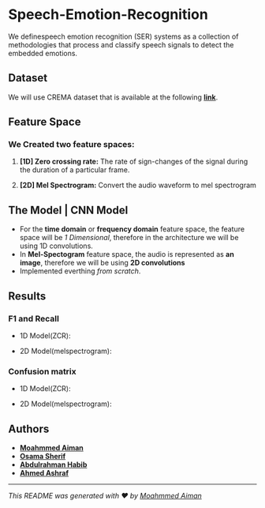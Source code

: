 # Speech-Emotion-Recognition
We definespeech emotion recognition (SER) systems as a collection of methodologies that
process and classify speech signals to detect the embedded emotions.

## Dataset
We will use CREMA dataset that is available at the following **[link](https://www.kaggle.com/dmitrybabko/speech-emotion-recognition-en)**.


## Feature Space
### We Created two feature spaces:
1. **[1D] Zero crossing rate:** 
  The rate of sign-changes of the signal during the duration of a particular frame.
  
2. **[2D] Mel Spectrogram:**
  Convert the audio waveform to mel spectrogram
 
 ## The Model | CNN Model
- For the **time domain** or **frequency domain** feature space, the feature space will be *1 Dimensional*, therefore in the architecture we will be using 1D convolutions.
- In **Mel-Spectogram** feature space, the audio is represented as **an image**, therefore we will be using **2D convolutions**
- Implemented everthing *from scratch*.

## Results

### F1 and Recall
- 1D Model(ZCR):

- 2D Model(melspectrogram):

### Confusion matrix
- 1D Model(ZCR):

- 2D Model(melspectrogram):

## Authors
- **[Moahmmed Aiman](https://github.com/MohammedAimanHESSin)**
- **[Osama Sherif](https://github.com/kevinwairi)**
- **[Abdulrahman Habib](https://github.com/habiib1999)**
- **[Ahmed Ashraf](https://github.com/habiib1999)**

---
_This README was generated with ❤️ by [Moahmmed Aiman](https://github.com/MohammedAimanHESSin)_
